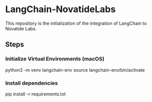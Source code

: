 # LangChain-NovatideLabs

This repository is the initialization of the integration of LangChain to Novatide Labs.

## Steps

### Initialize Virtual Environments (macOS)

python3 -m venv langchain-env
source langchain-env/bin/activate

### Install dependencies

pip install -r requirements.txt

